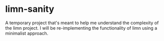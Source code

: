 limn-sanity
===========

A temporary project that's meant to help me understand the complexity of the limn project.  I will be re-implementing the functionality of limn using a minimalist approach.